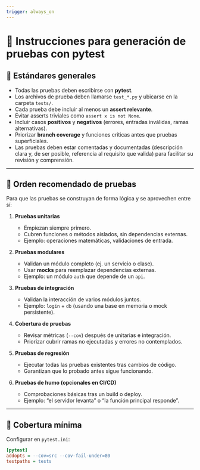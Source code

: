 ```yaml
---
trigger: always_on
---
```


# 📌 Instrucciones para generación de pruebas con pytest

## 🔹 Estándares generales
- Todas las pruebas deben escribirse con **pytest**.  
- Los archivos de prueba deben llamarse `test_*.py` y ubicarse en la carpeta `tests/`.  
- Cada prueba debe incluir al menos un **assert relevante**.  
- Evitar asserts triviales como `assert x is not None`.  
- Incluir casos **positivos** y **negativos** (errores, entradas inválidas, ramas alternativas).  
- Priorizar **branch coverage** y funciones críticas antes que pruebas superficiales.  
- Las pruebas deben estar comentadas y documentadas (descripción clara y, de ser posible, referencia al requisito que valida) para facilitar su revisión y comprensión.

---

## 🔹 Orden recomendado de pruebas
Para que las pruebas se construyan de forma lógica y se aprovechen entre sí:

1. **Pruebas unitarias**  
   - Empiezan siempre primero.  
   - Cubren funciones o métodos aislados, sin dependencias externas.  
   - Ejemplo: operaciones matemáticas, validaciones de entrada.  

2. **Pruebas modulares**  
   - Validan un módulo completo (ej. un servicio o clase).  
   - Usar **mocks** para reemplazar dependencias externas.  
   - Ejemplo: un módulo `auth` que depende de un `api`.  

3. **Pruebas de integración**  
   - Validan la interacción de varios módulos juntos.  
   - Ejemplo: `login` + `db` (usando una base en memoria o mock persistente).  

4. **Cobertura de pruebas**  
   - Revisar métricas (`--cov`) después de unitarias e integración.  
   - Priorizar cubrir ramas no ejecutadas y errores no contemplados.  

5. **Pruebas de regresión**  
   - Ejecutar todas las pruebas existentes tras cambios de código.  
   - Garantizan que lo probado antes sigue funcionando.  

6. **Pruebas de humo (opcionales en CI/CD)**  
   - Comprobaciones básicas tras un build o deploy.  
   - Ejemplo: “el servidor levanta” o “la función principal responde”.  

---

## 🔹 Cobertura mínima
Configurar en `pytest.ini`:

```ini
[pytest]
addopts = --cov=src --cov-fail-under=80
testpaths = tests
